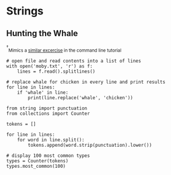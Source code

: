 # Strings

## Hunting the Whale
<sup>†</sup><sub>Mimics a [similar excercise](https://github.com/xpmethod/dhnotes/blob/master/command-line/109-text.md#hunting-the-whale) in the command line tutorial</sub>


```
# open file and read contents into a list of lines
with open('moby.txt', 'r') as f:
    lines = f.read().splitlines()
```

```
# replace whale for chicken in every line and print results
for line in lines:
    if 'whale' in line:
        print(line.replace('whale', 'chicken'))
```

```
from string import punctuation
from collections import Counter

tokens = []

for line in lines:
    for word in line.split():
        tokens.append(word.strip(punctuation).lower())

# display 100 most common types
types = Counter(tokens)
types.most_common(100)
```
